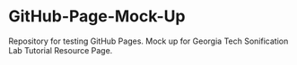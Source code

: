 # GitHub-Page-Mock-Up
Repository for testing GitHub Pages.
Mock up for Georgia Tech Sonification Lab Tutorial Resource Page.
